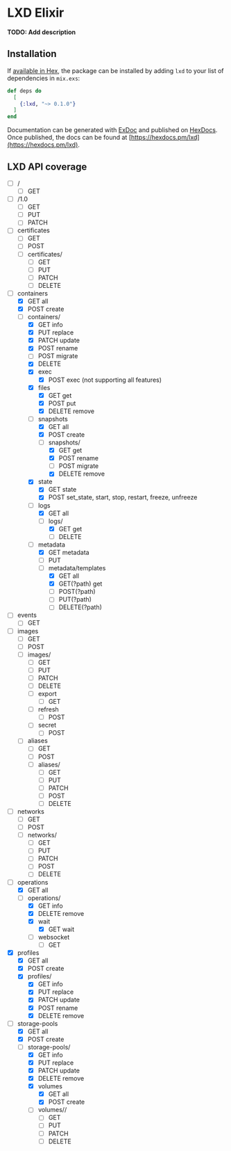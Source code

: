 # LXD Elixir

**TODO: Add description**

## Installation

If [available in Hex](https://hex.pm/docs/publish), the package can be installed
by adding `lxd` to your list of dependencies in `mix.exs`:

```elixir
def deps do
  [
    {:lxd, "~> 0.1.0"}
  ]
end
```

Documentation can be generated with [ExDoc](https://github.com/elixir-lang/ex_doc)
and published on [HexDocs](https://hexdocs.pm). Once published, the docs can
be found at [https://hexdocs.pm/lxd](https://hexdocs.pm/lxd).

## LXD API coverage

- [ ] /
    - [ ] GET
- [ ] /1.0
    - [ ] GET
    - [ ] PUT
    - [ ] PATCH
- [ ] certificates
    - [ ] GET
    - [ ] POST
    - [ ] certificates/<fingerprint>
        - [ ] GET
        - [ ] PUT
        - [ ] PATCH
        - [ ] DELETE
- [ ] containers
    - [x] GET all
    - [x] POST create
    - [ ] containers/<name>
        - [x] GET info
        - [x] PUT replace
        - [x] PATCH update
        - [x] POST rename
        - [ ] POST migrate
        - [x] DELETE
        - [x] exec
            - [x] POST exec (not supporting all features)
        - [x] files
            - [x] GET get
            - [x] POST put
            - [x] DELETE remove
        - [ ] snapshots
            - [x] GET all
            - [x] POST create
            - [ ] snapshots/<name>
                - [x] GET get
                - [x] POST rename
                - [ ] POST migrate
                - [x] DELETE remove
        - [x] state
            - [x] GET state
            - [x] POST set_state, start, stop, restart, freeze, unfreeze
        - [ ] logs
            - [x] GET all
            - [ ] logs/<logfile>
                - [x] GET get
                - [ ] DELETE
        - [ ] metadata
            - [x] GET metadata
            - [ ] PUT
            - [ ] metadata/templates
                - [x] GET all
                - [x] GET(?path) get
                - [ ] POST(?path)
                - [ ] PUT(?path)
                - [ ] DELETE(?path)
- [ ] events
    - [ ] GET
- [ ] images
    - [ ] GET
    - [ ] POST
    - [ ] images/<fingerprint>
        - [ ] GET
        - [ ] PUT
        - [ ] PATCH
        - [ ] DELETE
        - [ ] export
            - [ ] GET
        - [ ] refresh
            - [ ] POST
        - [ ] secret
            - [ ] POST
    - [ ] aliases
        - [ ] GET
        - [ ] POST
        - [ ] aliases/<name>
            - [ ] GET
            - [ ] PUT
            - [ ] PATCH
            - [ ] POST
            - [ ] DELETE
- [ ] networks
    - [ ] GET
    - [ ] POST
    - [ ] networks/<name>
        - [ ] GET
        - [ ] PUT
        - [ ] PATCH
        - [ ] POST
        - [ ] DELETE
- [ ] operations
    - [x] GET all
    - [ ] operations/<uuid>
        - [x] GET info
        - [x] DELETE remove
        - [x] wait
            - [x] GET wait
        - [ ] websocket
            - [ ] GET
- [x] profiles
    - [x] GET all
    - [x] POST create
    - [x] profiles/<name>
        - [x] GET info
        - [x] PUT replace
        - [x] PATCH update
        - [x] POST rename
        - [x] DELETE remove
- [ ] storage-pools
    - [x] GET all
    - [x] POST create
    - [ ] storage-pools/<name>
        - [x] GET info
        - [x] PUT replace
        - [x] PATCH update
        - [x] DELETE remove
        - [x] volumes
            - [x] GET all
            - [x] POST create
        - [ ] volumes/<type>/<name>
            - [ ] GET
            - [ ] PUT
            - [ ] PATCH
            - [ ] DELETE
